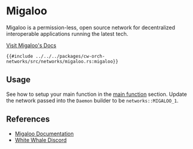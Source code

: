 # Migaloo

Migaloo is a permission-less, open source network for decentralized interoperable applications running the latest tech.

[Visit Migaloo's Docs](https://docs.migaloo.zone/)

```rust,ignore
{{#include ../../../packages/cw-orch-networks/src/networks/migaloo.rs:migaloo}}
```

## Usage

See how to setup your main function in the [main function](../contracts/scripting.md#main-function) section. Update the network passed into the `Daemon` builder to be `networks::MIGALOO_1`.

## References

- [Migaloo Documentation](https://docs.migaloo.zone/intro)
- [White Whale Discord](https://discord.gg/pc5EXCBfEwa)
